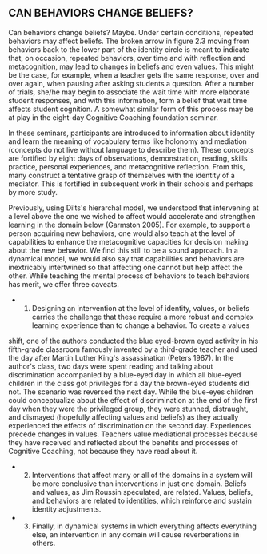## CAN BEHAVIORS CHANGE BELIEFS?

Can behaviors change beliefs? Maybe. Under certain conditions, repeated behaviors may affect beliefs. The broken arrow in figure 2.3 moving from behaviors back to the lower part of the identity circle is meant to indicate that, on occasion, repeated behaviors, over time and with reflection and metacognition, may lead to changes in beliefs and even values. This might be the case, for example, when a teacher gets the same response, over and over again, when pausing after asking students a question. After a number of trials, she/he may begin to associate the wait time with more elaborate student responses, and with this information, form a belief that wait time affects student cognition. A somewhat similar form of this process may be at play in the eight-day Cognitive Coaching foundation seminar.

In these seminars, participants are introduced to information about identity and learn the meaning of vocabulary terms like holonomy and mediation (concepts do not live without language to describe them). These concepts are fortified by eight days of observations, demonstration, reading, skills practice, personal experiences, and metacognitive reflection. From this, many construct a tentative grasp of themselves with the identity of a mediator. This is fortified in subsequent work in their schools and perhaps by more study.

Previously, using Dilts's hierarchal model, we understood that intervening at a level above the one we wished to affect would accelerate and strengthen learning in the domain below (Garmston 2005). For example, to support a person acquiring new behaviors, one would also teach at the level of capabilities to enhance the metacognitive capacities for decision making about the new behavior. We find this still to be a sound approach. In a dynamical model, we would also say that capabilities and behaviors are inextricably intertwined so that affecting one cannot but help affect the other. While teaching the mental process of behaviors to teach behaviors has merit, we offer three caveats.

- 1.  Designing an intervention at the level of identity, values, or beliefs carries the challenge that these require a more robust and complex learning experience than to change a behavior. To create a values

shift, one of the authors conducted the blue eyed-brown eyed activity in his fifth-grade classroom famously invented by a third-grade teacher and used the day after Martin Luther King's assassination (Peters 1987). In the author's class, two days were spent reading and talking about discrimination accompanied by a blue-eyed day in which all blue-eyed children in the class got privileges for a day the brown-eyed students did not. The scenario was reversed the next day. While the blue-eyes children could conceptualize about the effect of discrimination at the end of the first day when they were the privileged group, they were stunned, distraught, and dismayed (hopefully affecting values and beliefs) as they actually experienced the effects of discrimination on the second day. Experiences precede changes in values. Teachers value mediational processes because they have received and reflected about the benefits and processes of Cognitive Coaching, not because they have read about it.

- 2.  Interventions that affect many or all of the domains in a system will be more conclusive than interventions in just one domain. Beliefs and values, as Jim Roussin speculated, are related. Values, beliefs, and behaviors are related to identities, which reinforce and sustain identity adjustments.
- 3.  Finally, in dynamical systems in which everything affects everything else, an intervention in any domain will cause reverberations in others.